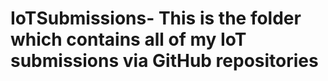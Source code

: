 # IoTSubmissions- This is the folder which contains all of my IoT submissions via GitHub repositories
